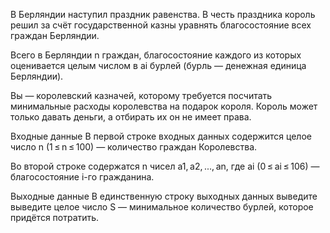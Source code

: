 В Берляндии наступил праздник равенства. В честь праздника король решил за счёт государственной казны уравнять благосостояние всех граждан Берляндии.

Всего в Берляндии n граждан, благосостояние каждого из которых оценивается целым числом в ai бурлей (бурль — денежная единица Берляндии).

Вы — королевский казначей, которому требуется посчитать минимальные расходы королевства на подарок короля. Король может только давать деньги, а отбирать их он не имеет права.

Входные данные
В первой строке входных данных содержится целое число n (1 ≤ n ≤ 100) — количество граждан Королевства.

Во второй строке содержатся n чисел a1, a2, ..., an, где ai (0 ≤ ai ≤ 106) — благосостояние i-го гражданина.

Выходные данные
В единственную строку выходных данных выведите выведите целое число S — минимальное количество бурлей, которое придётся потратить.